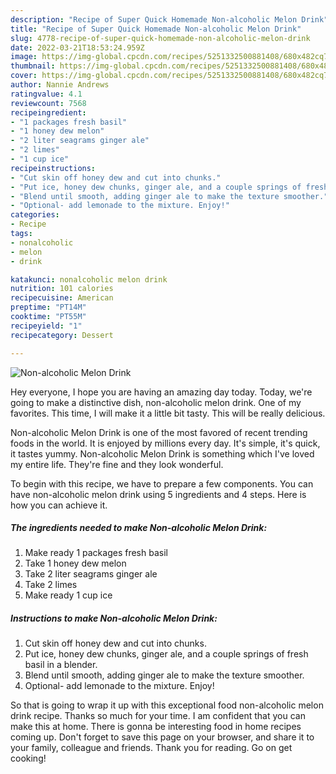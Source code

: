 ```yaml
---
description: "Recipe of Super Quick Homemade Non-alcoholic Melon Drink"
title: "Recipe of Super Quick Homemade Non-alcoholic Melon Drink"
slug: 4778-recipe-of-super-quick-homemade-non-alcoholic-melon-drink
date: 2022-03-21T18:53:24.959Z
image: https://img-global.cpcdn.com/recipes/5251332500881408/680x482cq70/non-alcoholic-melon-drink-recipe-main-photo.jpg
thumbnail: https://img-global.cpcdn.com/recipes/5251332500881408/680x482cq70/non-alcoholic-melon-drink-recipe-main-photo.jpg
cover: https://img-global.cpcdn.com/recipes/5251332500881408/680x482cq70/non-alcoholic-melon-drink-recipe-main-photo.jpg
author: Nannie Andrews
ratingvalue: 4.1
reviewcount: 7568
recipeingredient:
- "1 packages fresh basil"
- "1 honey dew melon"
- "2 liter seagrams ginger ale"
- "2 limes"
- "1 cup ice"
recipeinstructions:
- "Cut skin off honey dew and cut into chunks."
- "Put ice, honey dew chunks, ginger ale, and a couple springs of fresh basil in a blender."
- "Blend until smooth, adding ginger ale to make the texture smoother."
- "Optional- add lemonade to the mixture. Enjoy!"
categories:
- Recipe
tags:
- nonalcoholic
- melon
- drink

katakunci: nonalcoholic melon drink 
nutrition: 101 calories
recipecuisine: American
preptime: "PT14M"
cooktime: "PT55M"
recipeyield: "1"
recipecategory: Dessert

---
```



![Non-alcoholic Melon Drink](https://img-global.cpcdn.com/recipes/5251332500881408/680x482cq70/non-alcoholic-melon-drink-recipe-main-photo.jpg)

Hey everyone, I hope you are having an amazing day today. Today, we're going to make a distinctive dish, non-alcoholic melon drink. One of my favorites. This time, I will make it a little bit tasty. This will be really delicious.



Non-alcoholic Melon Drink is one of the most favored of recent trending foods in the world. It is enjoyed by millions every day. It's simple, it's quick, it tastes yummy. Non-alcoholic Melon Drink is something which I've loved my entire life. They're fine and they look wonderful.


To begin with this recipe, we have to prepare a few components. You can have non-alcoholic melon drink using 5 ingredients and 4 steps. Here is how you can achieve it.

<!--inarticleads1-->

##### The ingredients needed to make Non-alcoholic Melon Drink:

1. Make ready 1 packages fresh basil
1. Take 1 honey dew melon
1. Take 2 liter seagrams ginger ale
1. Take 2 limes
1. Make ready 1 cup ice




<!--inarticleads2-->

##### Instructions to make Non-alcoholic Melon Drink:

1. Cut skin off honey dew and cut into chunks.
1. Put ice, honey dew chunks, ginger ale, and a couple springs of fresh basil in a blender.
1. Blend until smooth, adding ginger ale to make the texture smoother.
1. Optional- add lemonade to the mixture. Enjoy!




So that is going to wrap it up with this exceptional food non-alcoholic melon drink recipe. Thanks so much for your time. I am confident that you can make this at home. There is gonna be interesting food in home recipes coming up. Don't forget to save this page on your browser, and share it to your family, colleague and friends. Thank you for reading. Go on get cooking!
